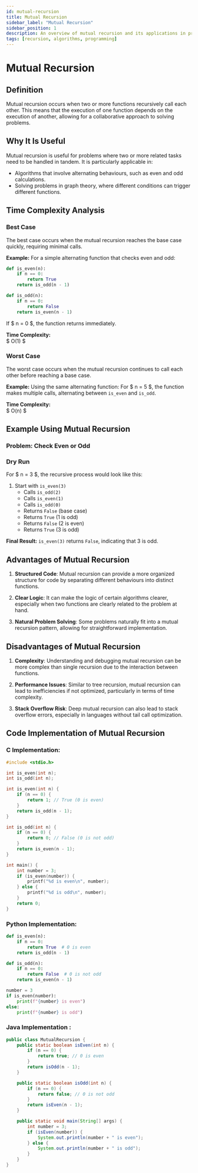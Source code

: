 ```yaml
---
id: mutual-recursion
title: Mutual Recursion
sidebar_label: "Mutual Recursion"
sidebar_position: 1
description: An overview of mutual recursion and its applications in programming.
tags: [recursion, algorithms, programming]
---
```



# Mutual Recursion

## Definition
Mutual recursion occurs when two or more functions recursively call each other. This means that the execution of one function depends on the execution of another, allowing for a collaborative approach to solving problems.

## Why It Is Useful
Mutual recursion is useful for problems where two or more related tasks need to be handled in tandem. It is particularly applicable in:
- Algorithms that involve alternating behaviours, such as even and odd calculations.
- Solving problems in graph theory, where different conditions can trigger different functions.

## Time Complexity Analysis

### Best Case
The best case occurs when the mutual recursion reaches the base case quickly, requiring minimal calls.

**Example:**
For a simple alternating function that checks even and odd:
```python
def is_even(n):
    if n == 0:
        return True
    return is_odd(n - 1)

def is_odd(n):
    if n == 0:
        return False
    return is_even(n - 1)
```
If $ n = 0 $, the function returns immediately.

**Time Complexity:**  
$ O(1) $

### Worst Case
The worst case occurs when the mutual recursion continues to call each other before reaching a base case.

**Example:** Using the same alternating function: For $ n = 5 $, the function makes multiple calls, alternating between `is_even` and `is_odd`.

**Time Complexity:**  
$ O(n) $

## Example Using Mutual Recursion

### Problem: Check Even or Odd

### Dry Run
For $ n = 3 $, the recursive process would look like this:

1. Start with `is_even(3)`
   - Calls `is_odd(2)`
   - Calls `is_even(1)`
   - Calls `is_odd(0)`
   - Returns `False` (base case)
   - Returns `True` (1 is odd)
   - Returns `False` (2 is even)
   - Returns `True` (3 is odd)

**Final Result:** `is_even(3)` returns `False`, indicating that 3 is odd.

## Advantages of Mutual Recursion

1. **Structured Code**: Mutual recursion can provide a more organized structure for code by separating different behaviours into distinct functions.

2. **Clear Logic**: It can make the logic of certain algorithms clearer, especially when two functions are clearly related to the problem at hand.

3. **Natural Problem Solving**: Some problems naturally fit into a mutual recursion pattern, allowing for straightforward implementation.

## Disadvantages of Mutual Recursion

1. **Complexity**: Understanding and debugging mutual recursion can be more complex than single recursion due to the interaction between functions.

2. **Performance Issues**: Similar to tree recursion, mutual recursion can lead to inefficiencies if not optimized, particularly in terms of time complexity.

3. **Stack Overflow Risk**: Deep mutual recursion can also lead to stack overflow errors, especially in languages without tail call optimization.

## Code Implementation of Mutual Recursion

### C Implementation:
```c
#include <stdio.h>

int is_even(int n);
int is_odd(int n);

int is_even(int n) {
    if (n == 0) {
        return 1; // True (0 is even)
    }
    return is_odd(n - 1);
}

int is_odd(int n) {
    if (n == 0) {
        return 0; // False (0 is not odd)
    }
    return is_even(n - 1);
}

int main() {
    int number = 3;
    if (is_even(number)) {
        printf("%d is even\n", number);
    } else {
        printf("%d is odd\n", number);
    }
    return 0;
}
```
### Python Implementation:

```python
def is_even(n):
    if n == 0:
        return True  # 0 is even
    return is_odd(n - 1)

def is_odd(n):
    if n == 0:
        return False  # 0 is not odd
    return is_even(n - 1)

number = 3
if is_even(number):
    print(f"{number} is even")
else:
    print(f"{number} is odd")
```
### Java Implementation :
```java
public class MutualRecursion {
    public static boolean isEven(int n) {
        if (n == 0) {
            return true; // 0 is even
        }
        return isOdd(n - 1);
    }

    public static boolean isOdd(int n) {
        if (n == 0) {
            return false; // 0 is not odd
        }
        return isEven(n - 1);
    }

    public static void main(String[] args) {
        int number = 3;
        if (isEven(number)) {
            System.out.println(number + " is even");
        } else {
            System.out.println(number + " is odd");
        }
    }
}
```
